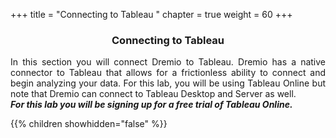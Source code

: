 +++
title = "Connecting to Tableau "
chapter = true
weight = 60
+++

<center><h3>Connecting to Tableau</h3></center>

<div style="text-align: justify">
 In this section you will connect Dremio to Tableau.  Dremio has a native connector to Tableau that allows for a frictionless ability to connect and begin analyzing your data.  For this lab, you will be using Tableau Online but note that Dremio can connect to Tableau Desktop and Server as well.    
 <br/>
 <b><i>For this lab you will be signing up for a free trial of Tableau Online. </i>
</b> 

  {{% children showhidden="false" %}}
</div>